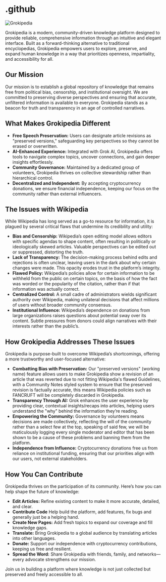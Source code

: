 # .github

![Grokipedia](https://github.com/user-attachments/assets/d5384958-e7c7-47f3-8896-8455e73080d9)

Grokipedia is a modern, community-driven knowledge platform designed to provide reliable, comprehensive information through an intuitive and elegant interface. Built as a forward-thinking alternative to traditional encyclopedias, Grokipedia empowers users to explore, preserve, and expand human knowledge in a way that prioritizes openness, impartiality, and accessibility for all.

## Our Mission

Our mission is to establish a global repository of knowledge that remains free from political bias, censorship, and institutional oversight. We are committed to preserving diverse perspectives and ensuring that accurate, unfiltered information is available to everyone. Grokipedia stands as a beacon for truth and transparency in an age of controlled narratives.

## What Makes Grokipedia Different

- **Free Speech Preservation:** Users can designate article revisions as "preserved versions," safeguarding key perspectives so they cannot be erased or overwritten.
- **AI-Enhanced Experience:** Integrated with Grok AI, Grokipedia offers tools to navigate complex topics, uncover connections, and gain deeper insights effortlessly.
- **Community Governance:** Maintained by a dedicated group of volunteers, Grokipedia thrives on collective stewardship rather than hierarchical control.
- **Decentralized and Independent:** By accepting cryptocurrency donations, we ensure financial independence, keeping our focus on the community rather than external influencers.

## The Issues with Wikipedia

While Wikipedia has long served as a go-to resource for information, it is plagued by several critical flaws that undermine its credibility and utility:

- **Bias and Censorship:** Wikipedia’s open editing model allows editors with specific agendas to shape content, often resulting in politically or ideologically skewed articles. Valuable perspectives can be edited out or suppressed, distorting the truth.
- **Lack of Transparency:** The decision-making process behind edits and rejections is often unclear, leaving users in the dark about why certain changes were made. This opacity erodes trust in the platform’s integrity.
-  **Flawed Policy:** Wikipedia’s policies allow for certain information to be withheld from the public on certain topics, on the basis of how the fact was worded or the popularity of the citation, rather than if that information was actually correct.
- **Centralized Control:** A small cadre of administrators wields significant authority over Wikipedia, making unilateral decisions that affect millions of users without broader community consensus.
- **Institutional Influence:** Wikipedia’s dependence on donations from large organizations raises questions about potential sway over its content. Subtle pressures from donors could align narratives with their interests rather than the public’s.

## How Grokipedia Addresses These Issues

Grokipedia is purpose-built to overcome Wikipedia’s shortcomings, offering a more trustworthy and user-focused alternative:

- **Combatting Bias with Preservation:** Our "preserved versions" (working name) feature allows users to make Grokipedia show a revision of an article that was reverted due to not fitting Wikipedia's flawed Guidelines, with a Community Notes styled system to ensure that the preserved revision is factually accurate, this means Wikipedia policies such as FANCRUFT will be completely discarded in Grokipedia.
- **Transparency Through AI:** Grok enhances the user experience by providing clear, contextual insights/recaps into articles, helping users understand the "why" behind the information they’re reading.
- **Empowering the Community:** Governance by volunteers means decisions are made collectively, reflecting the will of the community rather than a select few at the top, speaking of said few, we will be maticulously logging every single moderator and editor that has been shown to be a cause of these problems and banning them from the platform.
- **Independence from Influence:** Cryptocurrency donations free us from reliance on institutional funding, ensuring that our priorities align with our users, not external stakeholders.

## How You Can Contribute

Grokipedia thrives on the participation of its community. Here’s how you can help shape the future of knowledge:

- **Edit Articles:** Refine existing content to make it more accurate, detailed, and clear.
- **Contribute Code** Help build the platform, add features, fix bugs and generally just be a helping hand.
- **Create New Pages:** Add fresh topics to expand our coverage and fill knowledge gaps.
- **Translate:** Bring Grokipedia to a global audience by translating articles into other languages.
- **Donate:** Support our independence with cryptocurrency contributions, keeping us free and resilient.
- **Spread the Word:** Share Grokipedia with friends, family, and networks—every advocate strengthens our mission.

Join us in building a platform where knowledge is not just collected but preserved and freely accessible to all.
